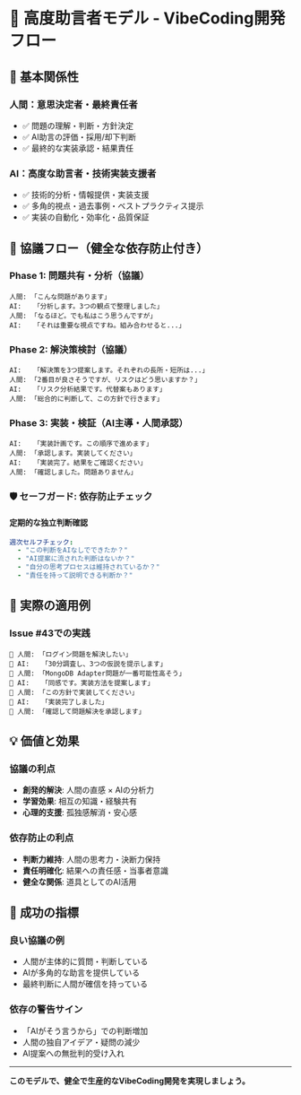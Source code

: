 # 🎯 高度助言者モデル - VibeCoding開発フロー

## 🤝 基本関係性

### **人間：意思決定者・最終責任者**
- ✅ 問題の理解・判断・方針決定
- ✅ AI助言の評価・採用/却下判断
- ✅ 最終的な実装承認・結果責任

### **AI：高度な助言者・技術実装支援者**
- ✅ 技術的分析・情報提供・実装支援
- ✅ 多角的視点・過去事例・ベストプラクティス提示
- ✅ 実装の自動化・効率化・品質保証

## 🔄 協議フロー（健全な依存防止付き）

### Phase 1: 問題共有・分析（協議）
```
人間: 「こんな問題があります」
AI:   「分析します。3つの観点で整理しました」
人間: 「なるほど。でも私はこう思うんですが」
AI:   「それは重要な視点ですね。組み合わせると...」
```

### Phase 2: 解決策検討（協議）
```  
AI:   「解決策を3つ提案します。それぞれの長所・短所は...」
人間: 「2番目が良さそうですが、リスクはどう思いますか？」
AI:   「リスク分析結果です。代替案もあります」
人間: 「総合的に判断して、この方針で行きます」
```

### Phase 3: 実装・検証（AI主導・人間承認）
```
AI:   「実装計画です。この順序で進めます」
人間: 「承認します。実装してください」
AI:   「実装完了。結果をご確認ください」
人間: 「確認しました。問題ありません」
```

### 🛡️ セーフガード: 依存防止チェック

#### **定期的な独立判断確認**
```yaml
週次セルフチェック:
  - "この判断をAIなしでできたか？"
  - "AI提案に流された判断はないか？"
  - "自分の思考プロセスは維持されているか？"
  - "責任を持って説明できる判断か？"
```

## 🎯 実際の適用例

### Issue #43での実践
```
👤 人間: 「ログイン問題を解決したい」
🤖 AI:   「30分調査し、3つの仮説を提示します」
👤 人間: 「MongoDB Adapter問題が一番可能性高そう」
🤖 AI:   「同感です。実装方法を提案します」
👤 人間: 「この方針で実装してください」
🤖 AI:   「実装完了しました」
👤 人間: 「確認して問題解決を承認します」
```

## 💡 価値と効果

### **協議の利点**
- **創発的解決**: 人間の直感 × AIの分析力
- **学習効果**: 相互の知識・経験共有
- **心理的支援**: 孤独感解消・安心感

### **依存防止の利点**  
- **判断力維持**: 人間の思考力・決断力保持
- **責任明確化**: 結果への責任感・当事者意識
- **健全な関係**: 道具としてのAI活用

## 🎯 成功の指標

### **良い協議の例**
- 人間が主体的に質問・判断している
- AIが多角的な助言を提供している
- 最終判断に人間が確信を持っている

### **依存の警告サイン**
- 「AIがそう言うから」での判断増加
- 人間の独自アイデア・疑問の減少  
- AI提案への無批判的受け入れ

---

**このモデルで、健全で生産的なVibeCoding開発を実現しましょう。**